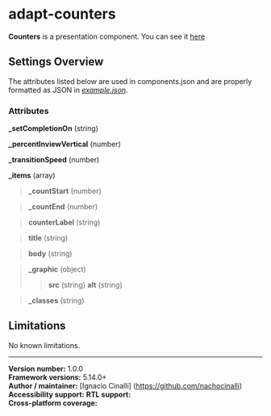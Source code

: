 # adapt-counters
 **Counters** is a presentation component. You can see it [here](https://adaptlearning-no-core.web.app/#/id/po-30)

## Settings Overview
The attributes listed below are used in components.json and are properly formatted as JSON in  [*example.json*](https://github.com/nachocinalli/adapt-counters/blob/master/example.json).

### Attributes

**_setCompletionOn** (string)

**_percentInviewVertical** (number)

**_transitionSpeed** (number)

**_items** (array)

>**_countStart** (number)

>**_countEnd** (number)

>**counterLabel** (string)

>**title** (string)

>**body** (string)

>**_graphic** (object)
>>**src** (string)
>>**alt** (string)

>**_classes** (string)


## Limitations

No known limitations.

----------------------------
**Version number:**  1.0.0  
**Framework versions:** 5.14.0+  
**Author / maintainer:** [Ignacio Cinalli] (https://github.com/nachocinalli)  
**Accessibility support:** 
**RTL support:**   
**Cross-platform coverage:** 